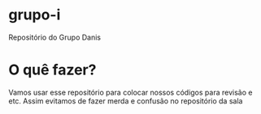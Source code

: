 # grupo-i
Repositório do Grupo Danis

# O quê fazer?

Vamos usar esse repositório para colocar nossos códigos para revisão e etc.
Assim evitamos de fazer merda e confusão no repositório da sala

